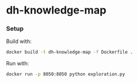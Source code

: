 # dh-knowledge-map

### Setup

Build with:
```bash
docker build -t dh-knowledge-map -f Dockerfile .
```

Run with: 
```bash
docker run -p 8050:8050 python exploration.py
```